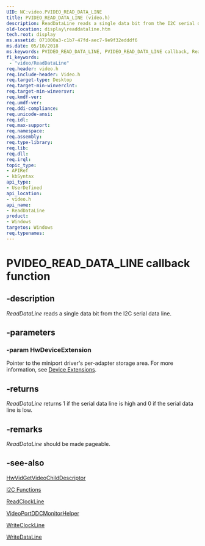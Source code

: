 ```yaml
---
UID: NC:video.PVIDEO_READ_DATA_LINE
title: PVIDEO_READ_DATA_LINE (video.h)
description: ReadDataLine reads a single data bit from the I2C serial data line.
old-location: display\readdataline.htm
tech.root: display
ms.assetid: 071000a3-c1b7-47fd-aec7-9e9f32edddf6
ms.date: 05/10/2018
ms.keywords: PVIDEO_READ_DATA_LINE, PVIDEO_READ_DATA_LINE callback, ReadDataLine, ReadDataLine callback function [Display Devices], VideoMiniport_Functions_6507a035-50bc-4a1e-92bf-f07e75cf023b.xml, display.readdataline, video/ReadDataLine
f1_keywords:
 - "video/ReadDataLine"
req.header: video.h
req.include-header: Video.h
req.target-type: Desktop
req.target-min-winverclnt: 
req.target-min-winversvr: 
req.kmdf-ver: 
req.umdf-ver: 
req.ddi-compliance: 
req.unicode-ansi: 
req.idl: 
req.max-support: 
req.namespace: 
req.assembly: 
req.type-library: 
req.lib: 
req.dll: 
req.irql: 
topic_type:
- APIRef
- kbSyntax
api_type:
- UserDefined
api_location:
- video.h
api_name:
- ReadDataLine
product:
- Windows
targetos: Windows
req.typenames: 
---
```


# PVIDEO_READ_DATA_LINE callback function


## -description


<i>ReadDataLine</i> reads a single data bit from the I2C serial data line.


## -parameters




### -param HwDeviceExtension

Pointer to the miniport driver's per-adapter storage area. For more information, see <a href="https://docs.microsoft.com/windows-hardware/drivers/kernel/device-extensions">Device Extensions</a>.


## -returns



<i>ReadDataLine</i> returns 1 if the serial data line is high and 0 if the serial data line is low.




## -remarks



<i>ReadDataLine</i> should be made pageable.




## -see-also




<a href="https://docs.microsoft.com/windows-hardware/drivers/ddi/video/nc-video-pvideo_hw_get_child_descriptor">HwVidGetVideoChildDescriptor</a>



<a href="https://docs.microsoft.com/windows-hardware/drivers/ddi/index">I2C Functions</a>



<a href="https://docs.microsoft.com/windows-hardware/drivers/ddi/video/nc-video-pvideo_read_clock_line">ReadClockLine</a>



<a href="https://docs.microsoft.com/windows-hardware/drivers/ddi/video/nf-video-videoportddcmonitorhelper">VideoPortDDCMonitorHelper</a>



<a href="https://docs.microsoft.com/windows-hardware/drivers/ddi/video/nc-video-pvideo_write_clock_line">WriteClockLine</a>



<a href="https://docs.microsoft.com/windows-hardware/drivers/ddi/video/nc-video-pvideo_write_data_line">WriteDataLine</a>
 

 

